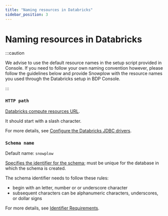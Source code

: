```yaml
---
title: "Naming resources in Databricks"
sidebar_position: 3
---
```


# Naming resources in Databricks

:::caution

We advise to use the default resource names in the setup script provided in Console. If you need to follow your own naming convention however, please follow the guidelines below and provide Snowplow with the resource names you used through the Databricks setup in BDP Console.

:::

### `HTTP path`

[Databricks compute resources URL](https://docs.databricks.com/integrations/jdbc-odbc-bi.html#building-the-connection-url-for-the-databricks-driver).

It should start with a slash character.

For more details, see [Configure the Databricks JDBC drivers](https://docs.databricks.com/integrations/jdbc-odbc-bi.html).

### `Schema name`

Default name: `snowplow`

[Specifies the identifier for the schema](https://docs.databricks.com/sql/language-manual/sql-ref-names.html#schema-name); must be unique for the database in which the schema is created.

The schema identifier needs to follow these rules:
- begin with an letter, number or or underscore character
- subsequent characters can be alphanumeric characters, underscores, or dollar signs

For more details, see [Identifier Requirements](https://docs.databricks.com/sql/language-manual/sql-ref-identifiers.html).
